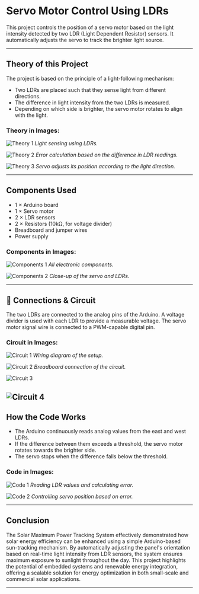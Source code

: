 # Servo Motor Control Using LDRs

This project controls the position of a servo motor based on the light intensity detected by two LDR (Light Dependent Resistor) sensors. It automatically adjusts the servo to track the brighter light source.

---

##  Theory of this Project

The project is based on the principle of a light-following mechanism:
- Two LDRs are placed such that they sense light from different directions.
- The difference in light intensity from the two LDRs is measured.
- Depending on which side is brighter, the servo motor rotates to align with the light.

### Theory in Images:
![Theory 1](images/theory1.png)
*Light sensing using LDRs.*

![Theory 2](images/theory2.png)
*Error calculation based on the difference in LDR readings.*

![Theory 3](images/theory3.png)
*Servo adjusts its position according to the light direction.*

---

##  Components Used

- 1 × Arduino board
- 1 × Servo motor
- 2 × LDR sensors
- 2 × Resistors (10kΩ, for voltage divider)
- Breadboard and jumper wires
- Power supply

### Components in Images:
![Components 1](images/components1.png)
*All electronic components.*

![Components 2](images/components2.png)
*Close-up of the servo and LDRs.*

---

## 🔗 Connections & Circuit

The two LDRs are connected to the analog pins of the Arduino. A voltage divider is used with each LDR to provide a measurable voltage. The servo motor signal wire is connected to a PWM-capable digital pin.

### Circuit in Images:
![Circuit 1](images/connection1.png)
*Wiring diagram of the setup.*

![Circuit 2](images/connection2.png)
*Breadboard connection of the circuit.*

![Circuit 3](images/connection3.png)

![Circuit 4](images/connection4.png)
---

##  How the Code Works

- The Arduino continuously reads analog values from the east and west LDRs.
- If the difference between them exceeds a threshold, the servo motor rotates towards the brighter side.
- The servo stops when the difference falls below the threshold.

### Code in Images:
![Code 1](images/codeworks1.png)
*Reading LDR values and calculating error.*

![Code 2](images/code2.png)
*Controlling servo position based on error.*

---

## Conclusion

The Solar Maximum Power Tracking System effectively demonstrated how solar energy efficiency can be enhanced using a simple Arduino-based sun-tracking mechanism. By automatically adjusting the panel's orientation based on real-time light intensity from LDR sensors, the system ensures maximum exposure to sunlight throughout the day. This project highlights the potential of embedded systems and renewable energy integration, offering a scalable solution for energy optimization in both small-scale and commercial solar applications.

---


